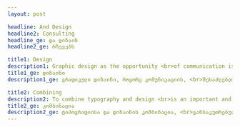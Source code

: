 ```yaml
---
layout: post

headline: And Design 
headline2: Consulting 
headline_ge: და დიზაინ
headline2_ge: რჩევებს

title1: Design
description1: Graphic design as the opportunity <br>of communication is also very important.
title1_ge: დიზაინი
description1_ge: გრაფიკული დიზაინი, როგორც კომუნიკაციის, <br>შესაძლებლობა — უმნიშვნელოვანესია.

title2: Combining
description2: To combine typography and design <br>is an important and noteworthy task.
title2_ge: კომბინაცია
description2_ge: ტიპოგრაფიისა და დიზაინის კომბინაცია, <br>განსაკუთრებულად მნიშვნელოვანი ამოცანაა.
---
```

